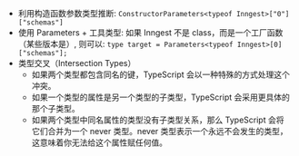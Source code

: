- 利用构造函数参数类型推断: `ConstructorParameters<typeof Inngest>["0"]["schemas"]`
- 使用 Parameters + 工具类型: 如果 Inngest 不是 class，而是一个工厂函数（某些版本是）, 则可以: `type target = Parameters<typeof Inngest>[0]["schemas"];`
- 类型交叉（Intersection Types）
  - 如果两个类型都包含同名的键，TypeScript 会以一种特殊的方式处理这个冲突。
  - 如果一个类型的属性是另一个类型的子类型，TypeScript 会采用更具体的那个子类型。
  - 如果两个类型中同名属性的类型没有子类型关系，那么 TypeScript 会将它们合并为一个 never 类型。never 类型表示一个永远不会发生的类型，这意味着你无法给这个属性赋任何值。